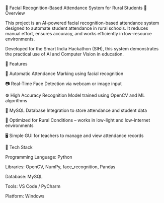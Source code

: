 🌟 Facial Recognition-Based Attendance System for Rural Students
📘 Overview

This project is an AI-powered facial recognition-based attendance system designed to automate student attendance in rural schools.
It reduces manual effort, ensures accuracy, and works efficiently in low-resource environments.

Developed for the Smart India Hackathon (SIH), this system demonstrates the practical use of AI and Computer Vision in education.

🚀 Features

🎯 Automatic Attendance Marking using facial recognition

📷 Real-Time Face Detection via webcam or image input

⚙️ High Accuracy Recognition Model trained using OpenCV and ML algorithms

💾 MySQL Database Integration to store attendance and student data

🧠 Optimized for Rural Conditions – works in low-light and low-internet environments

🖥️ Simple GUI for teachers to manage and view attendance records

🧩 Tech Stack

Programming Language: Python

Libraries: OpenCV, NumPy, face_recognition, Pandas

Database: MySQL

Tools: VS Code / PyCharm

Platform: Windows
